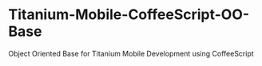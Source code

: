 Titanium-Mobile-CoffeeScript-OO-Base
====================================

Object Oriented Base for Titanium Mobile Development using CoffeeScript